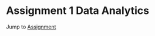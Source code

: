 # Assignment 1 Data Analytics

Jump to [Assignment](https://nbviewer.org/github/DestinEcarma/assignment-1-data-analytics/blob/471123eb803b9ef2a3cd2536f9c68e86f1adf0d1/src/assignment.ipynb)
